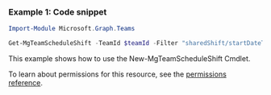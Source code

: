 ### Example 1: Code snippet

```powershellImport-Module Microsoft.Graph.Teams

Get-MgTeamScheduleShift -TeamId $teamId -Filter "sharedShift/startDateTime ge 2019-03-11T00:00:00.000Z and sharedShift/endDateTime le 2019-03-18T00:00:00.000Z and draftShift/startDateTime ge 2019-03-11T00:00:00.000Z and draftShift/endDateTime le 2019-03-18T00:00:00.000Z"
```
This example shows how to use the New-MgTeamScheduleShift Cmdlet.
To learn about permissions for this resource, see the [permissions reference](/graph/permissions-reference).

